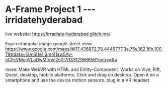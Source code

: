 # A-Frame Project 1 --- irridatehyderabad
live website: https://irradiate-hyderabad.glitch.me/



Equirectangular image google street view:
https://www.google.com/maps/@17.436872,78.4446777,3a,75y,162.16h,100.79t/data=!3m6!1e1!3m4!1sw5Ay-eCFcVMcpVLaDwMiVw!2e0!7i13312!8i6656?entry=ttu

more:
Make WebVR with HTML and Entity-Component. 
Works on Vive, Rift, Quest, desktop, mobile platforms.
Click and drag on desktop. Open it on a smartphone and use the device motion sensors. 
plug in a VR headset
